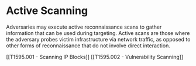 # Active Scanning

Adversaries may execute active reconnaissance scans to gather information that can be used during targeting. Active scans are those where the adversary probes victim infrastructure via network traffic, as opposed to other forms of reconnaissance that do not involve direct interaction.

[[T1595.001 - Scanning IP Blocks]]
[[T1595.002 - Vulnerability Scanning]]
